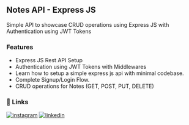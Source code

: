 
## Notes API  - Express JS

Simple API to showcase CRUD operations using Express JS with Authentication using JWT Tokens

### Features

- Express JS Rest API Setup 
- Authentication using JWT Tokens with Middlewares
- Learn how to setup a simple express js api with minimal codebase.
- Complete Signup/Login Flow.
- CRUD operations for Notes (GET, POST, PUT, DELETE)

### 🔗 Links
[![instagram](https://img.shields.io/badge/instagram-C130AB?logo=instagram&logoColor=f5f5f5)](https://www.instagram.com/sanjayjw/)
[![linkedin](https://img.shields.io/badge/linkedin-blue?logo=linkedin)](https://www.linkedin.com/in/sanjaydeveloper/)

